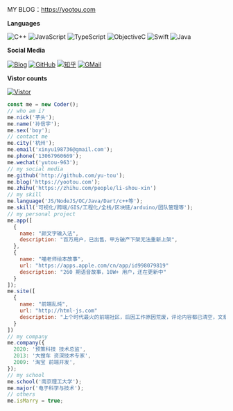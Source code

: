 MY BLOG：https://yootou.com

**Languages**

![C++](https://img.shields.io/badge/-C++-000?&logo=C++)
![JavaScript](https://img.shields.io/badge/-JavaScript-000?&logo=JavaScript)
![TypeScript](https://img.shields.io/badge/-TypeScript-000?&logo=TypeScript)
![ObjectiveC](https://img.shields.io/badge/-ObjectiveC-000?&logo=apple)
![Swift](https://img.shields.io/badge/-Swift-000?&logo=Swift)
![Java](https://img.shields.io/badge/-Java-000?&logo=Java)


**Social Media**

<p align="left">
<a href="https://yootou.com"><img src="https://img.shields.io/badge/-Blog-000?logo=Blog" alt="Blog"></a>
<a href="https://github.com/yu-tou"><img src="https://img.shields.io/badge/-GitHub-000?logo=GitHub" alt="GitHub"></a>
<a href="https://zhihu.com/people/li-shou-xin"><img src="https://img.shields.io/badge/-知乎-000?logo=zhihu" alt="知乎"></a>
<a href="mailto:xinyu198736@gmail.com"><img src="https://img.shields.io/badge/-GMail-000?logo=Gmail" alt="GMail"></a>
</p>

**Vistor counts**

<a href="https://github.com/yu-tou"><img src="https://visitor-badge.glitch.me/badge?page_id=yutougithub" alt="Vistor"></a>


```javascript
const me = new Coder();
// who am i?
me.nick('芋头');
me.name('孙信宇');
me.sex('boy');
// contact me 
me.city('杭州');
me.email('xinyu198736@gmail.com');
me.phone('13067960669');
me.wechat('yutou-963');
// my social media
me.github('http://github.com/yu-tou');
me.blog('https://yootou.com');
me.zhihu('https://zhihu.com/people/li-shou-xin')
// my skill
me.language('JS/NodeJS/OC/Java/Dart/c++等');
me.skill('可视化/跨端/GIS/工程化/全栈/区块链/arduino/团队管理等');
// my personal project
me.app([
  {
    name: "颜文字输入法",
    description: "百万用户，已出售，甲方破产下架无法重新上架",
  },
  {
    name: "喵老师绘本故事",
    url: "https://apps.apple.com/cn/app/id998079819"
    description: "260 期语音故事，10W+ 用户，还在更新中"
  }
]);
me.site([
  {
    name: "前端乱炖",
    url: "http://html-js.com"
    description: "上个时代最火的前端社区，后因工作原因荒废，评论内容都已清空，文章都还在"
  }
])
// my company
me.company({
  2020: '预策科技 技术总监',
  2013: '大搜车 资深技术专家',
  2009: '淘宝 前端开发',
});
// my school
me.school('南京理工大学');
me.major('电子科学与技术');
// others
me.isMarry = true;
```
